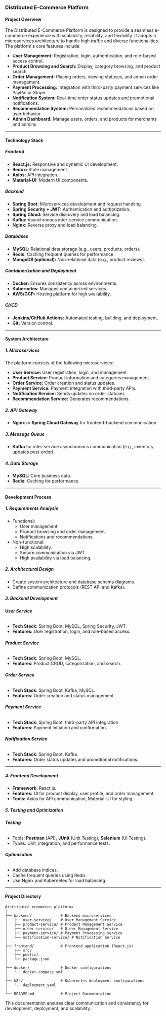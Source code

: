 ### Distributed E-Commerce Platform

#### **Project Overview**

The Distributed E-Commerce Platform is designed to provide a seamless e-commerce experience with scalability, reliability, and flexibility. It adopts a microservices architecture to handle high traffic and diverse functionalities. The platform's core features include:

- **User Management:** Registration, login, authentication, and role-based access control.
- **Product Browsing and Search:** Display, category browsing, and product search.
- **Order Management:** Placing orders, viewing statuses, and admin order management.
- **Payment Processing:** Integration with third-party payment services like PayPal or Stripe.
- **Notification System:** Real-time order status updates and promotional notifications.
- **Recommendation System:** Personalized recommendations based on user behavior.
- **Admin Dashboard:** Manage users, orders, and products for merchants and admins.

---

#### **Technology Stack**

##### **Frontend**
- **React.js:** Responsive and dynamic UI development.
- **Redux:** State management.
- **Axios:** API integration.
- **Material-UI:** Modern UI components.

##### **Backend**
- **Spring Boot:** Microservices development and request handling.
- **Spring Security + JWT:** Authentication and authorization.
- **Spring Cloud:** Service discovery and load balancing.
- **Kafka:** Asynchronous inter-service communication.
- **Nginx:** Reverse proxy and load balancing.

##### **Databases**
- **MySQL:** Relational data storage (e.g., users, products, orders).
- **Redis:** Caching frequent queries for performance.
- **MongoDB (optional):** Non-relational data (e.g., product reviews).

##### **Containerization and Deployment**
- **Docker:** Ensures consistency across environments.
- **Kubernetes:** Manages containerized services.
- **AWS/GCP:** Hosting platform for high availability.

##### **CI/CD**
- **Jenkins/GitHub Actions:** Automated testing, building, and deployment.
- **Git:** Version control.

---

#### **System Architecture**

##### **1. Microservices**
The platform consists of the following microservices:

- **User Service:** User registration, login, and management.
- **Product Service:** Product information and categories management.
- **Order Service:** Order creation and status updates.
- **Payment Service:** Payment integration with third-party APIs.
- **Notification Service:** Sends updates on order statuses.
- **Recommendation Service:** Generates recommendations.

##### **2. API Gateway**
- **Nginx** or **Spring Cloud Gateway** for frontend-backend communication.

##### **3. Message Queue**
- **Kafka** for inter-service asynchronous communication (e.g., inventory updates post-order).

##### **4. Data Storage**
- **MySQL:** Core business data.
- **Redis:** Caching for performance.

---

#### **Development Process**

##### **1. Requirements Analysis**
- Functional:
  - User management.
  - Product browsing and order management.
  - Notifications and recommendations.
- Non-functional:
  - High scalability.
  - Secure communication via JWT.
  - High availability via load balancing.

##### **2. Architectural Design**
- Create system architecture and database schema diagrams.
- Define communication protocols (REST API and Kafka).

##### **3. Backend Development**

###### **User Service**
- **Tech Stack:** Spring Boot, MySQL, Spring Security, JWT.
- **Features:** User registration, login, and role-based access.

###### **Product Service**
- **Tech Stack:** Spring Boot, MySQL.
- **Features:** Product CRUD, categorization, and search.

###### **Order Service**
- **Tech Stack:** Spring Boot, Kafka, MySQL.
- **Features:** Order creation and status management.

###### **Payment Service**
- **Tech Stack:** Spring Boot, third-party API integration.
- **Features:** Payment initiation and confirmation.

###### **Notification Service**
- **Tech Stack:** Spring Boot, Kafka.
- **Features:** Order status updates and promotional notifications.

---

##### **4. Frontend Development**
- **Framework:** React.js.
- **Features:** UI for product display, user profile, and order management.
- **Tools:** Axios for API communication, Material-UI for styling.

##### **5. Testing and Optimization**
###### **Testing**
- Tools: **Postman** (API), **JUnit** (Unit Testing), **Selenium** (UI Testing).
- Types: Unit, integration, and performance tests.

###### **Optimization**
- Add database indices.
- Cache frequent queries using Redis.
- Use Nginx and Kubernetes for load balancing.

---

#### **Project Directory**

```
distributed-ecommerce-platform/
│
├── backend/             # Backend microservices
│   ├── user-service/    # User Management Service
│   ├── product-service/ # Product Management Service
│   ├── order-service/   # Order Management Service
│   ├── payment-service/ # Payment Processing Service
│   └── notification-service/ # Notification Service
│
├── frontend/            # Frontend application (React.js)
│   ├── src/
│   ├── public/
│   └── package.json
│
├── docker/              # Docker configurations
│   └── docker-compose.yml
│
├── k8s/                 # Kubernetes deployment configurations
│   └── deployment.yaml
│
└── README.md            # Project Documentation
```

This documentation ensures clear communication and consistency for development, deployment, and scalability.
